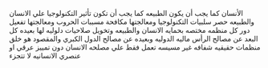 الأنسان كما يجب أن يكون
الطبيعه كما يجب أن تكون
تأثير التكنولوجيا علي الانسان والطبيعه
حصر سلبيات التكنولوجيا ومعالجتها
مكافحة مسببات الحروب ومعالجتها
تفعيل دور كل منظمه مختصه بحمايه الانسان والطبيعه
وتخويل صلاحيات دلوليه لها بعيده كل البعد عن مصالح
الرأس ماليه الدوليه وبعيده عن مصالح الدول الكبري
والمقصود هو خلق منظمات حقيقيه شفافه غير مسيسه
تعمل فقط علي مصلحه الانسان دون تمييز
عرقي او عنصري 
الانسانيه لا تتجزء

